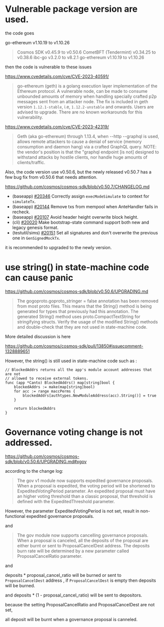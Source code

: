 # Vulnerable package version are used.

the code goes 

go-ethereum v1.10.19 to v1.10.26

> Cosmos SDK v0.45.9 to v0.50.6
> CometBFT (Tendermint) v0.34.25 to v0.38.6
> ibc-go v3.2.0 to v8.2.1
> go-ethereum v1.10.19 to v1.10.26

then the code is vulnerable to these issues

https://www.cvedetails.com/cve/CVE-2023-40591/

> go-ethereum (geth) is a golang execution layer implementation of the Ethereum protocol. A vulnerable node, can be made to consume unbounded amounts of memory when handling specially crafted p2p messages sent from an attacker node. The fix is included in geth version `1.12.1-stable`, i.e, `1.12.2-unstable` and onwards. Users are advised to upgrade. There are no known workarounds for this vulnerability.

https://www.cvedetails.com/cve/CVE-2023-42319/

> Geth (aka go-ethereum) through 1.13.4, when --http --graphql is used, allows remote attackers to cause a denial of service (memory consumption and daemon hang) via a crafted GraphQL query. NOTE: the vendor's position is that the "graphql endpoint [is not] designed to withstand attacks by hostile clients, nor handle huge amounts of clients/traffic.

Also, the code version use v0.50.6, but the newly released v0.50.7 has a few bug fix from v0.50.6 that needs attention.

https://github.com/cosmos/cosmos-sdk/blob/v0.50.7/CHANGELOG.md

* (baseapp) [#20346](https://github.com/cosmos/cosmos-sdk/pull/20346) Correctly assign `execModeSimulate` to context for `simulateTx`.
* (baseapp) [#20144](https://github.com/cosmos/cosmos-sdk/pull/20144) Remove txs from mempool when AnteHandler fails in recheck.
* (baseapp) [#20107](https://github.com/cosmos/cosmos-sdk/pull/20107) Avoid header height overwrite block height.
* (cli) [#20020](https://github.com/cosmos/cosmos-sdk/pull/20020) Make bootstrap-state command support both new and legacy genesis format.
* (testutil/sims) [#20151](https://github.com/cosmos/cosmos-sdk/pull/20151) Set all signatures and don't overwrite the previous one in `GenSignedMockTx`.

it is recommended to upgraded to the newly version.

# use string() in state-machine code can cause panic

https://github.com/cosmos/cosmos-sdk/blob/v0.50.6/UPGRADING.md

> The gogoproto.goproto_stringer = false annotation has been removed from most proto files. This means that the String() method is being generated for types that previously had this annotation. The generated String() method uses proto.CompactTextString for stringifying structs. Verify the usage of the modified String() methods and double-check that they are not used in state-machine code.

More detailed discussion is here

https://github.com/cosmos/cosmos-sdk/pull/13850#issuecomment-1328889651

However, the string() is still used in state-machine code such as :

```solidity
// BlockedAddrs returns all the app's module account addresses that are not
// allowed to receive external tokens.
func (app *Canto) BlockedAddrs() map[string]bool {
	blockedAddrs := make(map[string]bool)
	for acc := range maccPerms {
		blockedAddrs[authtypes.NewModuleAddress(acc).String()] = true
	}

	return blockedAddrs
}
```

# Governance voting change is not addressed.

https://github.com/cosmos/cosmos-sdk/blob/v0.50.6/UPGRADING.md#xgov

according to the change log:

> The gov v1 module now supports expedited governance proposals. When a proposal is expedited, the voting period will be shortened to ExpeditedVotingPeriod parameter. An expedited proposal must have an higher voting threshold than a classic proposal, that threshold is defined with the ExpeditedThreshold parameter.

However, the parameter ExpeditedVotingPeriod is not set, result in non-functional  expedited governance proposals.

and 

> The gov module now supports cancelling governance proposals. When a proposal is canceled, all the deposits of the proposal are either burnt or sent to ProposalCancelDest address. The deposits burn rate will be determined by a new parameter called ProposalCancelRatio parameter.

and

deposits * proposal_cancel_ratio will be burned or sent to `ProposalCancelDest` address , if `ProposalCancelDest` is empty then deposits will be burned.

and deposits * (1 - proposal_cancel_ratio) will be sent to depositors.

because the setting ProposalCancelRatio and ProposalCancelDest  are not set, 

all deposit will be burnt when a governance proposal is canneled.
